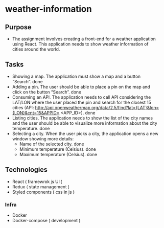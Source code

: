# weather-information

## Purpose

- The assignment involves creating a front-end for a weather application using React. This application needs to show weather information of cities around the world.

## Tasks

- Showing a map. The application must show a map and a button “Search”. done
- Adding a pin. The user should be able to place a pin on the map and click on the button “Search”. done
- Consuming an API. The application needs to call API considering the LAT/LON where the user placed the pin and search for the closest 15 cities (API: http://api.openweathermap.org/data/2.5/find?lat={LAT}&lon={LON}&cnt=15&APPID= <APP_ID>). done
- Listing cities. The application needs to show the list of the city names and the user should be able to visualize more information about the city temperature. done
- Selecting a city. When the user picks a city, the application opens a new window showing more details:
  - Name of the selected city. done
  - Minimum temperature (Celsius). done
  - Maximum temperature (Celsius). done


## Technologies

- React ( framewrok js UI )
- Redux ( state management )
- Styled components ( css in js )

### Infra
  - Docker
  - Docker-compose ( development )